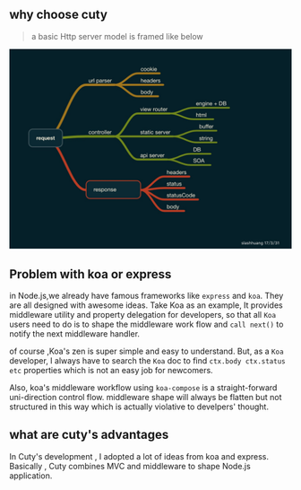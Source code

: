 ## why choose cuty

> a basic Http server model is framed like below

![http_model](./assets/http_model.png)

## Problem with koa or express

in Node.js,we already have famous frameworks like `express` and `koa`. They are all designed with awesome ideas. Take Koa as an example, It provides middleware utility and property delegation for developers, so that all `Koa` users need to do is to shape the middleware work flow and `call next()` to notify the next middleware handler.

of course ,Koa's zen is super simple and easy to understand. But, as a `Koa` developer, I always have to search the `Koa` doc to find `ctx.body ctx.status etc` properties which is not an easy job for newcomers. 

Also, koa's middleware workflow using `koa-compose` is a straight-forward uni-direction control flow. middleware shape will always be  flatten but not structured in this way which is actually violative to develpers' thought.

## what are cuty's advantages

In Cuty's development , I adopted a lot of ideas from koa and express. 
Basically , Cuty combines MVC and middleware to shape Node.js application.




